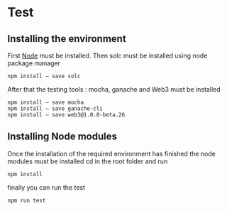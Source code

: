 # Test
## Installing the environment
First [Node](https://nodejs.org/en/) must be installed.
Then solc must be installed using node package manager 
```
npm install — save solc
```
After that the testing tools : mocha, ganache and Web3 must be installed
```
npm install — save mocha
npm install — save ganache-cli
npm install — save web3@1.0.0-beta.26
```
## Installing Node modules
Once the installation of the required environment has finished the node modules must be installed
cd in the root folder and run 
```
npm install
```
finally you can run the test  
```
npm run test
```
